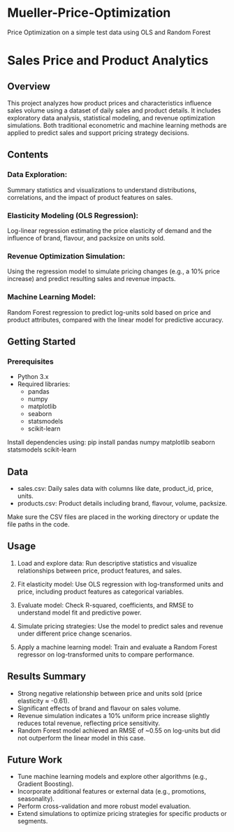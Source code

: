 # Mueller-Price-Optimization
Price Optimization on a simple test data using OLS and Random Forest

# Sales Price and Product Analytics
## Overview
This project analyzes how product prices and characteristics influence sales volume using a dataset of daily sales and product details. It includes exploratory data analysis, statistical modeling, and revenue optimization simulations. Both traditional econometric and machine learning methods are applied to predict sales and support pricing strategy decisions.

## Contents
### Data Exploration:
Summary statistics and visualizations to understand distributions, correlations, and the impact of product features on sales.

### Elasticity Modeling (OLS Regression):
Log-linear regression estimating the price elasticity of demand and the influence of brand, flavour, and packsize on units sold.

### Revenue Optimization Simulation:
Using the regression model to simulate pricing changes (e.g., a 10% price increase) and predict resulting sales and revenue impacts.

### Machine Learning Model:
Random Forest regression to predict log-units sold based on price and product attributes, compared with the linear model for predictive accuracy.

## Getting Started
### Prerequisites
 - Python 3.x
 - Required libraries:
   - pandas
   - numpy
   - matplotlib
   - seaborn
   - statsmodels
   - scikit-learn

Install dependencies using:
pip install pandas numpy matplotlib seaborn statsmodels scikit-learn

## Data
 - sales.csv: Daily sales data with columns like date, product_id, price, units.
 - products.csv: Product details including brand, flavour, volume, packsize.

Make sure the CSV files are placed in the working directory or update the file paths in the code.

## Usage
1. Load and explore data:
Run descriptive statistics and visualize relationships between price, product features, and sales.

2. Fit elasticity model:
Use OLS regression with log-transformed units and price, including product features as categorical variables.

3. Evaluate model:
Check R-squared, coefficients, and RMSE to understand model fit and predictive power.

4. Simulate pricing strategies:
Use the model to predict sales and revenue under different price change scenarios.

5. Apply a machine learning model:
Train and evaluate a Random Forest regressor on log-transformed units to compare performance.

## Results Summary
- Strong negative relationship between price and units sold (price elasticity ≈ -0.61).
- Significant effects of brand and flavour on sales volume.
- Revenue simulation indicates a 10% uniform price increase slightly reduces total revenue, reflecting price sensitivity.
- Random Forest model achieved an RMSE of ~0.55 on log-units but did not outperform the linear model in this case.

## Future Work
- Tune machine learning models and explore other algorithms (e.g., Gradient Boosting).
- Incorporate additional features or external data (e.g., promotions, seasonality).
- Perform cross-validation and more robust model evaluation.
- Extend simulations to optimize pricing strategies for specific products or segments.


